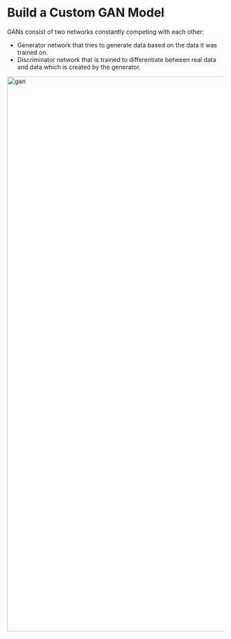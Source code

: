# Build a Custom GAN Model
GANs consist of two networks constantly competing with each other:

  - Generator network that tries to generate data based on the data it was trained on.
  - Discriminator network that is trained to differentiate between real data and data which is created by the generator.

<img width="1291" alt="gan" src="https://user-images.githubusercontent.com/45710599/136113565-d5830e31-bdc5-49ea-8bd5-1e927bca4a66.png">

